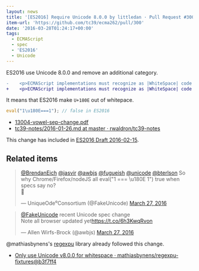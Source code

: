 ```yaml
---
layout: news
title: '[ES2016] Require Unicode 8.0.0 by littledan · Pull Request #300 · tc39/ecma262'
item-url: 'https://github.com/tc39/ecma262/pull/300'
date: '2016-03-28T01:24:17+00:00'
tags:
  - ECMAScript
  - spec
  - 'ES2016'
  - Unicode
---
```

ES2016 use Unicode 8.0.0 and remove an additional category.

```diff
-    <p>ECMAScript implementations must recognize as |WhiteSpace| code points listed in the &ldquo;Separator, space&rdquo; (Zs) category by Unicode 5.1. ECMAScript implementations may also recognize as |WhiteSpace| additional category Zs code points from subsequent editions of the Unicode Standard.</p>
+    <p>ECMAScript implementations must recognize as |WhiteSpace| code points listed in the &ldquo;Separator, space&rdquo; (Zs) category.</p>
```

It means that  ES2016 make `U+180E` out of whitepace.

```js
eval("1\u180E===1"); // false in ES2016
```

- [13004-vowel-sep-change.pdf](http://www.unicode.org/L2/L2013/13004-vowel-sep-change.pdf "13004-vowel-sep-change.pdf")
- [tc39-notes/2016-01-26.md at master · rwaldron/tc39-notes](https://github.com/rwaldron/tc39-notes/blob/master/es7/2016-01/2016-01-26.md#unicode-fix-httpsgithubcomtc39ecma262pull300-de "tc39-notes/2016-01-26.md at master · rwaldron/tc39-notes")

This change has included in [ES2016 Draft 2016-02-15](https://github.com/tc39/ecma262/releases/tag/es2016-draft-20160215 "ES2016 Draft 2016-02-15").

## Related items

<blockquote class="twitter-tweet" data-conversation="none" data-lang="en"><p lang="en" dir="ltr"><a href="https://twitter.com/BrendanEich">@BrendanEich</a> <a href="https://twitter.com/jasvir">@jasvir</a> <a href="https://twitter.com/awbjs">@awbjs</a> <a href="https://twitter.com/fugueish">@fugueish</a> <a href="https://twitter.com/unicode">@unicode</a> <a href="https://twitter.com/bterlson">@bterlson</a> So why Chrome/Firefox/nodeJS all eval(&quot;1 === \u180E 1&quot;) true when specs say no? <br>🤔</p>&mdash; UniqueOde⁰Consortium (@FakeUnicode) <a href="https://twitter.com/FakeUnicode/status/713929097965993985">March 27, 2016</a></blockquote>
<script async src="//platform.twitter.com/widgets.js" charset="utf-8"></script>

<blockquote class="twitter-tweet" data-conversation="none" data-cards="hidden" data-partner="tweetdeck"><p lang="en" dir="ltr"><a href="https://twitter.com/FakeUnicode">@FakeUnicode</a> recent Unicode spec change<br> Note all browser updated yet<a href="https://t.co/6h3KwqRvon">https://t.co/6h3KwqRvon</a></p>&mdash; Allen Wirfs-Brock (@awbjs) <a href="https://twitter.com/awbjs/status/713929024259510272">March 27, 2016</a></blockquote>
<script async src="//platform.twitter.com/widgets.js" charset="utf-8"></script>

@mathiasbynens's [regexpu](https://github.com/mathiasbynens/regexpu "regexpu") library already followed this change.

- [Only use Unicode v8.0.0 for whitespace · mathiasbynens/regexpu-fixtures@b3f7ff4](https://github.com/mathiasbynens/regexpu-fixtures/commit/b3f7ff4d0bf2ff2eb68581ac959b9a987974e192 "Only use Unicode v8.0.0 for whitespace · mathiasbynens/regexpu-fixtures@b3f7ff4")
